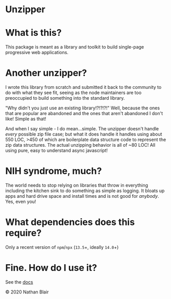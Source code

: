 # Unzipper

# What is this?

This package is meant as a library and toolkit to build single-page progressive web applications.

# Another unzipper?

I wrote this library from scratch and submitted it back to the community to do with what they see fit, seeing as the node maintainers are too preoccupied to build something into the standard library.

"Why didn't you just use an existing library!?!?!?!" Well, because the ones that are popular are abandoned and the ones that aren't abandoned I don't like! Simple as that!

And when I say simple - I do mean...simple. The unzipper doesn't handle _every_ possible zip file case; but what it does handle it handles using about 550 LOC, >450 of which are boilerplate data structure code to represent the zip data structures. The actual unzipping behavior is all of ~80 LOC! All using pure, easy to understand async javascript!

# NIH syndrome, much?

The world needs to stop relying on libraries that throw in everything including the kitchen sink to do something as simple as logging. It bloats up apps and hard drive space and install times and is not good for _anybody_. Yes, even you!


# What dependencies does this require?

Only a recent version of `npm`/`npx` (`13.5`+, ideally `14.0`+)

# Fine. How do I use it?

See the [docs](docs/UNZIPPER.md)

© 2020 Nathan Blair
